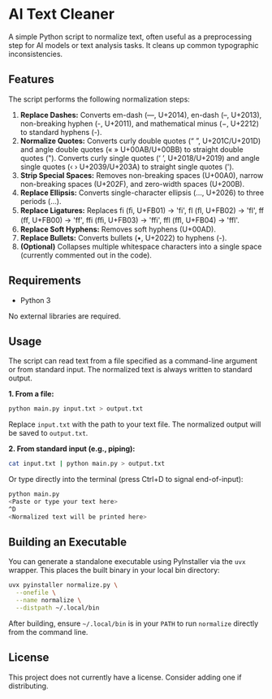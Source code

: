 # AI Text Cleaner

A simple Python script to normalize text, often useful as a preprocessing step for AI models or text analysis tasks. It cleans up common typographic inconsistencies.

## Features

The script performs the following normalization steps:

1. **Replace Dashes:** Converts em-dash (—, U+2014), en-dash (–, U+2013), non-breaking hyphen (-, U+2011), and mathematical minus (−, U+2212) to standard hyphens (-).
2. **Normalize Quotes:** Converts curly double quotes (“ ”, U+201C/U+201D) and angle double quotes (« » U+00AB/U+00BB) to straight double quotes ("). Converts curly single quotes (‘ ’, U+2018/U+2019) and angle single quotes (‹ › U+2039/U+203A) to straight single quotes (').
3. **Strip Special Spaces:** Removes non-breaking spaces (U+00A0), narrow non-breaking spaces (U+202F), and zero-width spaces (U+200B).
4. **Replace Ellipsis:** Converts single-character ellipsis (…, U+2026) to three periods (...).
5. **Replace Ligatures:** Replaces fi (ﬁ, U+FB01) → 'fi', fl (ﬂ, U+FB02) → 'fl', ff (ﬀ, U+FB00) → 'ff', ffi (ﬃ, U+FB03) → 'ffi', ffl (ﬄ, U+FB04) → 'ffl'.
6. **Replace Soft Hyphens:** Removes soft hyphens (U+00AD).
7. **Replace Bullets:** Converts bullets (•, U+2022) to hyphens (-).
8. **(Optional)** Collapses multiple whitespace characters into a single space (currently commented out in the code).

## Requirements

- Python 3

No external libraries are required.

## Usage

The script can read text from a file specified as a command-line argument or from standard input. The normalized text is always written to standard output.

**1. From a file:**

```bash
python main.py input.txt > output.txt
```

Replace `input.txt` with the path to your text file. The normalized output will be saved to `output.txt`.

**2. From standard input (e.g., piping):**

```bash
cat input.txt | python main.py > output.txt
```

Or type directly into the terminal (press Ctrl+D to signal end-of-input):

```bash
python main.py
<Paste or type your text here>
^D
<Normalized text will be printed here>
```

## Building an Executable

You can generate a standalone executable using PyInstaller via the `uvx` wrapper. This places the built binary in your local bin directory:

```bash
uvx pyinstaller normalize.py \
  --onefile \
  --name normalize \
  --distpath ~/.local/bin
```

After building, ensure `~/.local/bin` is in your `PATH` to run `normalize` directly from the command line.

## License

This project does not currently have a license. Consider adding one if distributing.
